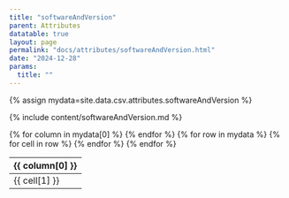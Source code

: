 ```yaml
---
title: "softwareAndVersion"
parent: Attributes
datatable: true
layout: page
permalink: "docs/attributes/softwareAndVersion.html"
date: "2024-12-28"
params:
  title: ""
---
```

{% assign mydata=site.data.csv.attributes.softwareAndVersion %} 

{% include content/softwareAndVersion.md %}

<table id="myTable" class="display" style="width:100%">
    <thead>
    {% for column in mydata[0] %}
        <th>{{ column[0] }}</th>
    {% endfor %}
    </thead>
    <tbody>
    {% for row in mydata %}
        <tr>
        {% for cell in row %}
            <td>{{ cell[1] }}</td>
        {% endfor %}
        </tr>
    {% endfor %}
    </tbody>
</table>
<script type="text/javascript">
  $(document).ready(function () {
    $('#myTable').DataTable({
      responsive: true,
      deferRender: false,
      paging: false,
      order: [],
    });
  });
</script>

